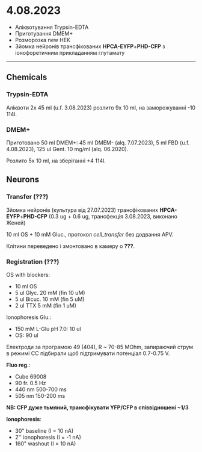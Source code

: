 4.08.2023
==========
- Аліквотування Trypsin-EDTA
- Приготування DMEM+
- Розморозка new HEK
- Зйомка нейронів трансфікованих __HPCA-EYFP__+__PHD-CFP__ з іонофоретичним прикладанням глутамату

---

## Chemicals
### Trypsin-EDTA
Аліквоти 2x 45 ml (u.f. 3.08.2023) розлито 9x 10 ml, на заморожуванні -10 114l.

### DMEM+
Приготовано 50 ml DMEM+: 45 ml DMEM- (alq. 7.07.2023), 5 ml FBD (u.f. 4.08.2023), 125 ul Gent. 10 mg/ml (alq. 06.2020).

Розлито 5x 10 ml, на зберіганні +4 114l.

## Neurons
### Transfer (???)
Зйомка нейронів (культура від 27.07.2023) трансфікованих __HPCA-EYFP__+__PHD-CFP__ (0.3 ug + 0.6 ug, трансфекція 3.08.2023, виконано Женей)

10 ml OS + 10 mM Gluc., протокол _cell_transfer_ без додвання APV.

Клітини переведено і змонтовано в камеру о __???__.

### Registration (???)
OS with blockers:
-  10 ml OS
-  5 ul Glyc. 20 mM (fin 10 uM)
-  5 ul Bicuc. 10 mM (fin 5 uM)
- 2 ul TTX 5 mM  (fin 1 uM)

Ionophoresis Glu.:
- 150 mM L-Glu pH 7.0: 10 ul
- OS: 90 ul 

Електроди за програмою 49 (404), R ~ 70-85 MOhm, запираючий струм в режимі CC підбирали щоб підтримувати потенціал 0.7-0.75 V.

__Fluo reg.__:
- Cube 69008
-  90 fr. 0.5 Hz
-  440 nm 500-700 ms
-  505 nm 150-200 ms

__NB: CFP дуже тьмяний, трансфікувати YFP/CFP в співвідношені ~1/3__

__Ionophoresis__:
- 30" baseline (I = 10 nA)
- 2'' ionophoresis (I = -1 nA)
- 160" washout (I = 10 nA)
